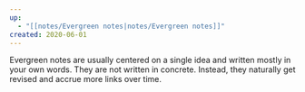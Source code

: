 ```yaml
---
up:
  - "[[notes/Evergreen notes|notes/Evergreen notes]]"
created: 2020-06-01
---
```

Evergreen notes are usually centered on a single idea and written mostly in your own words. They are not written in concrete. Instead, they naturally get revised and accrue more links over time.